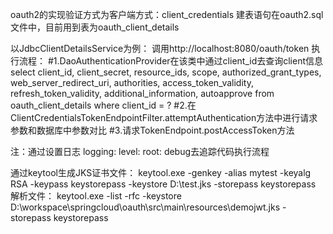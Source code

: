 oauth2的实现验证方式为客户端方式：client_credentials
建表语句在oauth2.sql文件中，目前用到表为oauth_client_details

以JdbcClientDetailsService为例：
调用http://localhost:8080/oauth/token
执行流程：
#1.DaoAuthenticationProvider在该类中通过client_id去查询client信息
select client_id, client_secret, resource_ids, scope, authorized_grant_types, web_server_redirect_uri, authorities, access_token_validity, refresh_token_validity, additional_information, autoapprove from oauth_client_details where client_id = ?
#2.在ClientCredentialsTokenEndpointFilter.attemptAuthentication方法中进行请求参数和数据库中参数对比
#3.请求TokenEndpoint.postAccessToken方法

注：通过设置日志
logging:
  level:
    root: debug去追踪代码执行流程
    
通过keytool生成JKS证书文件：
keytool.exe -genkey -alias mytest -keyalg RSA -keypass keystorepass -keystore D:\test.jks -storepass keystorepass
解析文件：
keytool.exe -list -rfc -keystore D:\workspace\springcloud\oauth\src\main\resources\demojwt.jks -storepass keystorepass
